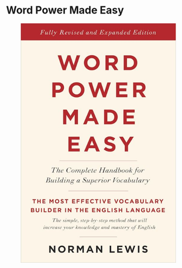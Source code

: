 # Word Power Made Easy

<figure><img src=".gitbook/assets/image.png" alt=""><figcaption></figcaption></figure>
